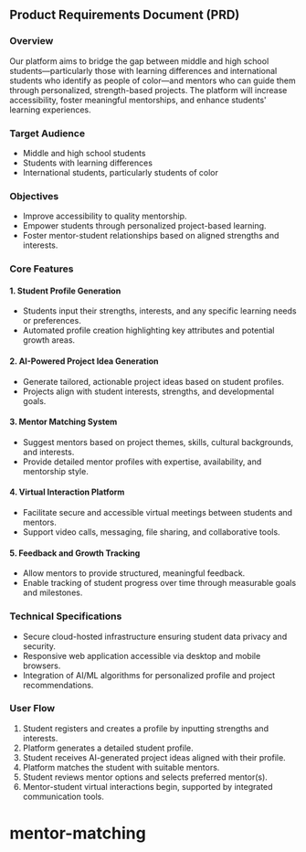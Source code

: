 ## Product Requirements Document (PRD)

### Overview

Our platform aims to bridge the gap between middle and high school students—particularly those with learning differences and international students who identify as people of color—and mentors who can guide them through personalized, strength-based projects. The platform will increase accessibility, foster meaningful mentorships, and enhance students' learning experiences.

### Target Audience

* Middle and high school students
* Students with learning differences
* International students, particularly students of color

### Objectives

* Improve accessibility to quality mentorship.
* Empower students through personalized project-based learning.
* Foster mentor-student relationships based on aligned strengths and interests.

### Core Features

#### 1. Student Profile Generation

* Students input their strengths, interests, and any specific learning needs or preferences.
* Automated profile creation highlighting key attributes and potential growth areas.

#### 2. AI-Powered Project Idea Generation

* Generate tailored, actionable project ideas based on student profiles.
* Projects align with student interests, strengths, and developmental goals.

#### 3. Mentor Matching System

* Suggest mentors based on project themes, skills, cultural backgrounds, and interests.
* Provide detailed mentor profiles with expertise, availability, and mentorship style.

#### 4. Virtual Interaction Platform

* Facilitate secure and accessible virtual meetings between students and mentors.
* Support video calls, messaging, file sharing, and collaborative tools.

#### 5. Feedback and Growth Tracking

* Allow mentors to provide structured, meaningful feedback.
* Enable tracking of student progress over time through measurable goals and milestones.

### Technical Specifications

* Secure cloud-hosted infrastructure ensuring student data privacy and security.
* Responsive web application accessible via desktop and mobile browsers.
* Integration of AI/ML algorithms for personalized profile and project recommendations.

### User Flow

1. Student registers and creates a profile by inputting strengths and interests.
2. Platform generates a detailed student profile.
3. Student receives AI-generated project ideas aligned with their profile.
4. Platform matches the student with suitable mentors.
5. Student reviews mentor options and selects preferred mentor(s).
6. Mentor-student virtual interactions begin, supported by integrated communication tools.
# mentor-matching

